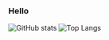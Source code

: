 ### Hello 

![GitHub stats](https://github-readme-stats.vercel.app/api?username=matusHubinsky&show_icons=true&theme=ayu)
![Top Langs](https://github-readme-stats.vercel.app/api/top-langs/?username=matusHubinsky&theme=ayu)
